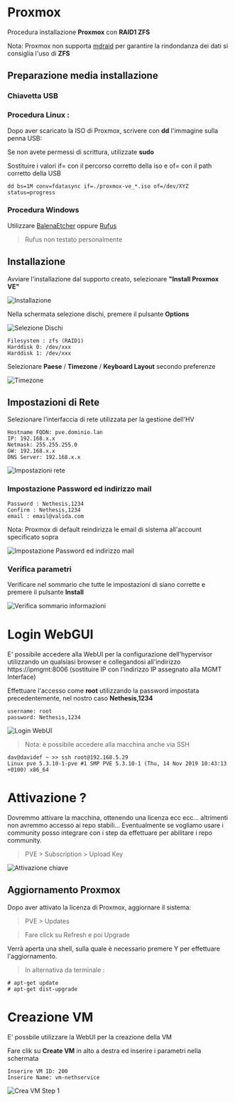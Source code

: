 # Proxmox

Procedura installazione **Proxmox** con **RAID1 ZFS**

Nota: Proxmox non supporta [mdraid](https://pve.proxmox.com/wiki/Software_RAID) per garantire la rindondanza dei dati si consiglia l'uso di **ZFS**


## Preparazione media installazione

### Chiavetta USB

### Procedura Linux :
Dopo aver scaricato la ISO di Proxmox, scrivere con **dd** l'immagine sulla penna USB:

Se non avete permessi di scrittura, utilizzate **sudo**

Sostituire i valori if= con il percorso corretto della iso e of= con il path corretto della USB

    dd bs=1M conv=fdatasync if=./proxmox-ve_*.iso of=/dev/XYZ status=progress

### Procedura Windows

Utilizzare [BalenaEtcher](https://www.balena.io/etcher/) oppure [Rufus](https://rufus.ie/)
> Rufus non testato personalmente


## Installazione

Avviare l'installazione dal supporto creato, selezionare **"Install Proxmox VE"**

![Installazione](img/pve-grub-menu.png)

Nella schermata selezione dischi, premere il pulsante **Options** 

![Selezione Dischi](img/pve-select-target-disk.png)

    Filesystem : zfs (RAID1)
    Harddisk 0: /dev/xxx
    Harddisk 1: /dev/xxx


Selezionare **Paese** / **Timezone** / **Keyboard Layout** secondo preferenze

![Timezone](img/pve-select-location.png)

## Impostazioni di Rete

Selezionare l'interfaccia di rete utilizzata per la gestione dell'HV

    Hostname FQDN: pve.dominio.lan
    IP: 192.168.x.x
    Netmask: 255.255.255.0
    GW: 192.168.x.x
    DNS Server: 192.168.x.x

![Impostazioni rete](img/pve-setup-network.png)

### Impostazione Password ed indirizzo mail

    Password : Nethesis,1234
    Confirm : Nethesis,1234
    email : email@valida.com

Nota: Proxmox di default reindirizza le email di sistema all'account specificato sopra 

![Impostazione Password ed indirizzo mail](img/pve-set-password.png)
### Verifica parametri

Verificare nel sommario che tutte le impostazioni di siano corrette e premere il pulsante **Install**

![Verifica sommario informazioni](img/pve-install-summary.png)

# Login WebGUI

E' possibile accedere alla WebUI per la configurazione dell'hypervisor utilizzando un qualsiasi browser e collegandosi all'indirizzo https://ipmgmt:8006 (sostituire IP con l'indirizzo IP assegnato alla MGMT Interface)

Effettuare l'accesso come **root** utilizzando la password impostata precedentemente, nel nostro caso **Nethesis,1234**

    username: root
    password: Nethesis,1234

![Login WebUI](img/pve-login-web.png)

> Nota: è possibile accedere alla macchina anche via SSH

    dav@davidef ~ >> ssh root@192.168.5.29
    Linux pve 5.3.10-1-pve #1 SMP PVE 5.3.10-1 (Thu, 14 Nov 2019 10:43:13 +0100) x86_64


# Attivazione ?

Dovremmo attivare la macchina, ottenendo una licenza ecc ecc... altrimenti non avremmo accesso ai repo stabili... Eventualmente se vogliamo usare i community posso integrare con i step da effettuare per abilitare i repo community.

>PVE > Subscription > Upload Key

![Attivazione chiave](img/pve-sub-key.png)

## Aggiornamento Proxmox

Dopo aver attivato la licenza di Proxmox, aggiornare il sistema:

>PVE > Updates

>Fare click su Refresh e poi Upgrade

Verrà aperta una shell, sulla quale è necessario premere Y per effettuare l'aggiornamento.

>In alternativa da terminale :

    # apt-get update
    # apt-get dist-upgrade


# Creazione VM

E' possbile utilizzare la WebUI per la creazione della VM

Fare clik su **Create VM** in alto a destra ed inserire i parametri nella schermata

    Inserire VM ID: 200
    Inserire Name: vm-nethservice

![Crea VM Step 1](img/pve-crea-vm-1.png)